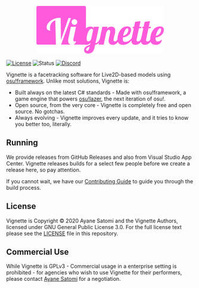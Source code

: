 <p align="center">
   <img src="Logo.png" >
</p>


[![License](https://img.shields.io/github/license/vignette-project/vignette)](https://github.com/vignette-project/vignette/blob/master/LICENSE) ![Status](https://img.shields.io/github/workflow/status/vignette-project/vignette/Build%20-%20Debug/master) [![Discord](https://img.shields.io/discord/746656644196335647?color=7289DA&label=%20&logo=discord&logoColor=white)](https://discord.gg/3yMf3Y9)

Vignette is a facetracking software for Live2D-based models using [osu!framework](https://github.com/ppy/osu-framework). Unlike most solutions, Vignette is:

- Built always on the latest C# standards - Made with osu!framework, a game engine that powers [osu!lazer](https://github.com/ppy/osu), the next iteration of osu!.
- Open source, from the very core - Vignette is completely free and open source. No gotchas. 
- Always evolving - Vignette improves every update, and it tries to know you better too, literally.

## Running

We provide releases from GitHub Releases and also from Visual Studio App Center. Vignette releases builds for a select few people before we create a release here, so pay attention.

If you cannot wait, we have our [Contributing Guide](https://github.com/vignette-project/vignette/wiki/Contributing-Guide) to guide you through the build process.

## License

Vignette is Copyright &copy; 2020 Ayane Satomi and the Vignette Authors, licensed under GNU General Public License 3.0. For the full license text please see the [LICENSE](./LICENSE) file in this repository.

## Commercial Use

While Vignette is GPLv3 - Commercial usage in a enterprise setting is prohibited - for agencies who wish to use Vignette for their performers, please contact [Ayane Satomi](mailto:chinodesuuu@gmail.com) for a negotiation.